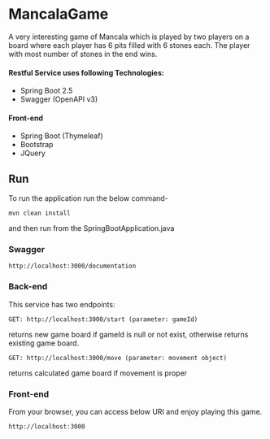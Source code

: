 # MancalaGame

A very interesting game of Mancala which is played by two players on a board where each player has 6 pits filled with 6 stones each.
The player with most number of stones in the end wins.

#### Restful Service uses following Technologies:

* Spring Boot 2.5
* Swagger (OpenAPI v3)

#### Front-end
* Spring Boot (Thymeleaf)
* Bootstrap
* JQuery

## Run
To run the application run the below command-
```  
mvn clean install  
```
and then run from the SpringBootApplication.java

### Swagger
```  
http://localhost:3000/documentation  
```   
### Back-end
This service has two endpoints:
```  
GET: http://localhost:3000/start (parameter: gameId)
```
returns new game board if gameId is null or not exist, otherwise returns existing game board.
```  
GET: http://localhost:3000/move (parameter: movement object)
```  
returns calculated game board if movement is proper

### Front-end
From your browser, you can access below URI and enjoy playing this game.
```  
http://localhost:3000  
```



